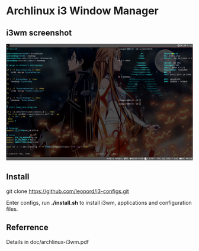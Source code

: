 # Archlinux i3 Window Manager

## i3wm screenshot

![alt tag](https://github.com/leopord/i3wm/blob/master/screenshots/screenshot.png)

## Install
git clone https://github.com/leopord/i3-configs.git

Enter configs, run <b>./install.sh</b> to install i3wm, applications and configuration files.

## Referrence
Details in doc/archlinux-i3wm.pdf
